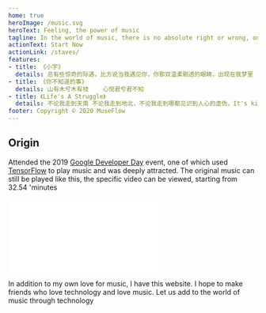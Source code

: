 ```yaml
---
home: true
heroImage: /music.svg
heroText: Feeling, the power of music
tagline: In the world of music, there is no absolute right or wrong, only whether it is appropriate
actionText: Start Now
actionLink: /staves/
features:
- title: 《小宇》
  details: 总有些惊奇的际遇，比方说当我遇见你，你那双温柔剔透的眼睛，出现在我梦里
- title: 《你不知道的事》
  details: 山有木兮木有枝    心悦君兮君不知
- title: 《Life's A Struggle》
  details: 不论我走到天南 不论我走到地北，不论我走到哪都见识到人心的虚伪，It's kinda funny 在人的眼里只有 Money，外表好像要帮你 却只是想帮他自己，笑容可掬的脸后面 谁知道是个狼心狗肺，连朋友都能背叛 因为只有名利合他口味，她说她爱你的时候讲的是问心无愧，搞不好她爱的是你身后的荣华富贵
footer: Copyright © 2020 MuseFlow
---
```


## Origin

Attended the 2019 [Google Developer Day](https://events.google.cn/intl/zh-CN/developerdays2019/) event, one of which used [TensorFlow](https://www.tensorflow.org) to play music and was deeply attracted. The original music can still be played like this, the specific video can be viewed, starting from 32.54 'minutes

<iframe src="//player.bilibili.com/player.html?aid=68131431&bvid=BV1BJ411w7Sr&cid=118090273&page=1" scrolling="no" border="0" frameborder="no" framespacing="0" allowfullscreen="true"> </iframe>

In addition to my own love for music, I have this website. I hope to make friends who love technology and love music. Let us add to the world of music through technology